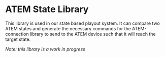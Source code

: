 # ATEM State Library

This library is used in our state based playout system. It can compare two ATEM states and generate the necessary commands for the ATEM-connection library to send to the ATEM device such that it will reach the target state.

_Note: this library is a work in progress_
